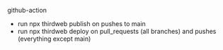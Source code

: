 github-action

* run npx thirdweb publish on pushes to main
* run npx thirdweb deploy on pull_requests (all branches) and pushes (everything except main)
